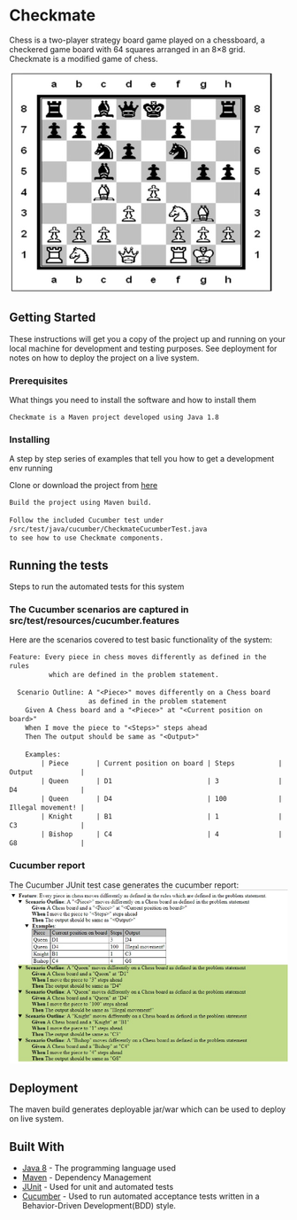 # Checkmate

Chess is a two-player strategy board game played on a chessboard, a checkered game board with 64 squares arranged in an 8×8 grid. Checkmate is a modified game of chess.

![Checkmate Chess](Checkmate/CheckmateChessImage.jpg)

## Getting Started

These instructions will get you a copy of the project up and running on your local machine for development and testing purposes. See deployment for notes on how to deploy the project on a live system.

### Prerequisites

What things you need to install the software and how to install them

```
Checkmate is a Maven project developed using Java 1.8 
```

### Installing

A step by step series of examples that tell you how to get a development env running

Clone or download the project from <a href="https://github.com/Shylendra/Checkmate">here</a>

```
Build the project using Maven build.

Follow the included Cucumber test under /src/test/java/cucumber/CheckmateCucumberTest.java 
to see how to use Checkmate components.
```

## Running the tests

Steps to run the automated tests for this system

### The Cucumber scenarios are captured in  src/test/resources/cucumber.features

Here are the scenarios covered to test basic functionality of the system:
```
Feature: Every piece in chess moves differently as defined in the rules 
          which are defined in the problem statement.

  Scenario Outline: A "<Piece>" moves differently on a Chess board 
                    as defined in the problem statement                   
    Given A Chess board and a "<Piece>" at "<Current position on board>"
    When I move the piece to "<Steps>" steps ahead
    Then The output should be same as "<Output>"
    
    Examples:
  		| Piece       | Current position on board | Steps           | Output            |
   		| Queen       | D1                        | 3               | D4                |
   		| Queen       | D4                        | 100             | Illegal movement! |
   		| Knight      | B1                        | 1               | C3                |
   		| Bishop      | C4                        | 4               | G8                |
```

### Cucumber report

The Cucumber JUnit test case generates the cucumber report:
![Cucumber report](Checkmate/Checkmate_CucumberReport.jpg)

## Deployment

The maven build generates deployable jar/war which can be used to deploy on live system.

## Built With

* [Java 8](https://www.oracle.com/technetwork/java/javase/downloads/jdk8-downloads-2133151.html) - The programming language used
* [Maven](https://maven.apache.org/) - Dependency Management
* [JUnit](https://junit.org/junit5/) - Used for unit and automated tests
* [Cucumber](https://cucumber.io/) - Used to run automated acceptance tests written in a Behavior-Driven Development(BDD) style.


